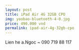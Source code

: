 ```yaml
---
layout: post
title: iPad Air 4G 32GB CPO
img: yoobao-bluetooth-4-0.jpg
price: 490.000 vnd
permalink: ipad-air-4g-32gb-cpo
---
```

Lien he a.Ngoc ~ 090 719 88 117

